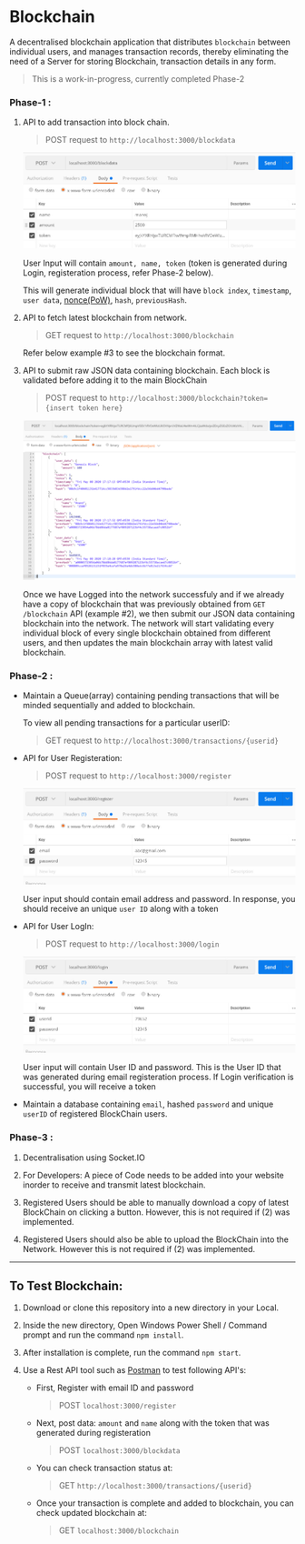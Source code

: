 # Blockchain


A decentralised blockchain application that distributes `blockchain` between individual users, and manages transaction records, thereby eliminating the need of a Server for storing Blockchain, transaction details in any form.

> This is a work-in-progress, currently completed Phase-2 


### Phase-1 : 

1) API to add transaction into block chain.

	> POST request to `http://localhost:3000/blockdata`


	![Post blockdata API example](git_images/blockdata.jpg)

	User Input will contain `amount, name, token` (token is generated during Login, registeration process, refer Phase-2 below).

	This will generate individual block that will have `block index`, `timestamp`, `user data`, [nonce(PoW)](https://www.bitcoinmining.com/what-is-proof-of-work), `hash`, `previousHash`.

2) API to fetch latest blockchain from network.

	> GET request to `http://localhost:3000/blockchain`

	Refer below example #3 to see the blockchain format.


3) API to submit raw JSON data containing blockchain. Each block is validated before adding it to the main BlockChain

	> POST request to `http://localhost:3000/blockchain?token={insert token here}`

	![Post blockchain API example](git_images/blockchain.jpg)

	Once we have Logged into the network successfuly and if we already have a copy of blockchain that was previously obtained from `GET /blockchain` API (example #2), we then submit our JSON data containing blockchain into the network. The network will start validating every individual block of every single blockchain obtained from different users, and then updates the main blockchain array with latest valid blockchain.
	

	



### Phase-2 : 

- Maintain a Queue(array) containing pending transactions that will be minded sequentially and added to blockchain.

	To view all pending transactions for a particular userID:

	> GET request to `http://localhost:3000/transactions/{userid}`

	
- API for User Registeration:

	> POST request to `http://localhost:3000/register`

	![User Register API example](git_images/register.jpg)

	User input should contain email address and password. In response, you should receive an unique `user ID` along with a token


- API for User LogIn:

	> POST request to `http://localhost:3000/login`


	![User Login API example](git_images/login.jpg)

	
	User input will contain User ID and password. This is the User ID that was generated during email registeration process.
	If Login verification is successful, you will receive a token



- Maintain a database containing `email`, hashed `password` and unique `userID` of registered BlockChain users.


### Phase-3 :

1) Decentralisation using Socket.IO

2) For Developers: A piece of Code needs to be added into your website inorder to receive and transmit latest blockchain.

3) Registered Users should be able to manually download a copy of latest BlockChain on clicking a button. However, this is not required if (2) was implemented.

4) Registered Users should also be able to upload the BlockChain into the Network. However this is not required if (2) was implemented.


---

## To Test Blockchain:

1) Download or clone this repository into a new directory in your Local.

2) Inside the new directory, Open Windows Power Shell / Command prompt and run the command `npm install`.

3) After installation is complete, run the command `npm start`.

4) Use a Rest API tool such as [Postman](https://www.postman.com) to test following API's:

	- First, Register with email ID and password

		> POST `localhost:3000/register`

	- Next, post data: `amount` and `name` along with the token that was generated during registeration

		> POST `localhost:3000/blockdata`

	- You can check transaction status at:

		> GET `http://localhost:3000/transactions/{userid}`

	- Once your transaction is complete and added to blockchain, you can check updated blockchain at:

		> GET `localhost:3000/blockchain`

